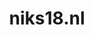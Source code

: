 ---
layout: post
title:  "niks18.nl"
internal_url:  "/dutchgov/niks18.nl.html"
subdomains_count: 2
all_subdomains_count: 2
urls_count: 2
ssl_rank: 0
http_rank: 75
url_link: /data/niks18.nl/urls.txt
all_subdomains_link: /data/niks18.nl/all_subdomains.txt
subdomains_link: /data/niks18.nl/subdomains.txt
categories: dutchgov
---
